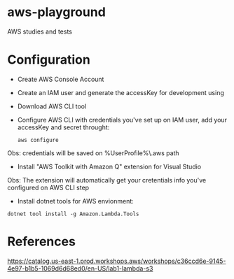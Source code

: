 # aws-playground

AWS studies and tests

# Configuration

- Create AWS Console Account
- Create an IAM user and generate the accessKey for development using
- Download AWS CLI tool
- Configure AWS CLI with credentials you've set up on IAM user, add your accessKey and secret throught:

	``aws configure``

Obs: credentials will be saved on %UserProfile%\\.aws path

- Install "AWS Toolkit with Amazon Q" extension for Visual Studio

Obs: The extension will automatically get your cretentials info you've configured on AWS CLI step

- Install dotnet tools for AWS envionment:

``dotnet tool install -g Amazon.Lambda.Tools`` <br>

# References

https://catalog.us-east-1.prod.workshops.aws/workshops/c36ccd6e-9145-4e97-b1b5-1069d6d68ed0/en-US/lab1-lambda-s3